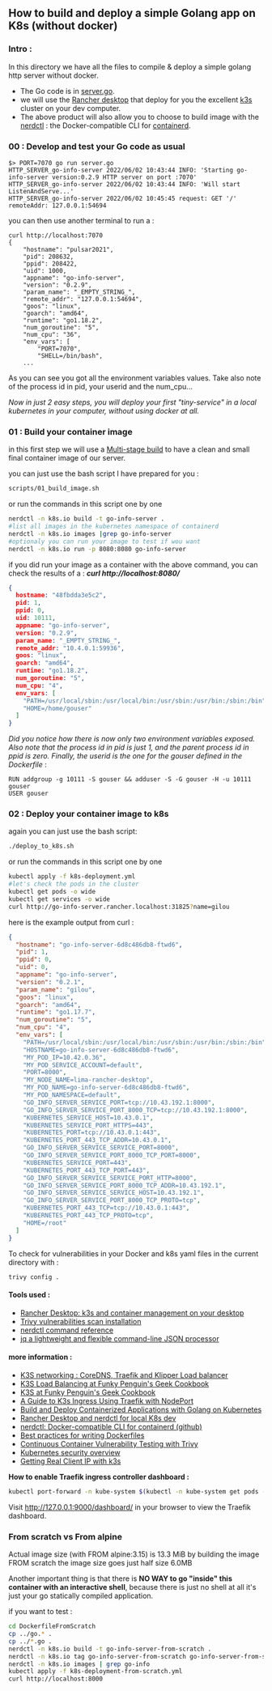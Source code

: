 ## How to build and deploy a simple Golang app on K8s (without docker)

### Intro :
In this directory we have all the files to compile & deploy a simple golang http server without docker.
+ The Go code is in [server.go](https://github.com/lao-tseu-is-alive/go-cloud-k8s-info/blob/main/server.go).
+ we will use the [Rancher desktop](https://docs.rancherdesktop.io/) that deploy for you the excellent [k3s](https://k3s.io/) cluster on your dev computer.
+ The above product will also allow you to choose to build image with the [nerdctl](https://github.com/containerd/nerdctl) : the  Docker-compatible CLI for [containerd](https://containerd.io/).

### 00 : Develop and test your Go code as usual

    $> PORT=7070 go run server.go
    HTTP_SERVER_go-info-server 2022/06/02 10:43:44 INFO: 'Starting go-info-server version:0.2.9 HTTP server on port :7070'
    HTTP_SERVER_go-info-server 2022/06/02 10:43:44 INFO: 'Will start ListenAndServe...'
    HTTP_SERVER_go-info-server 2022/06/02 10:45:45 request: GET '/'	remoteAddr: 127.0.0.1:54694

you can then use another terminal to run a :

    curl http://localhost:7070
    {
        "hostname": "pulsar2021",
        "pid": 208632,
        "ppid": 208422,
        "uid": 1000,
        "appname": "go-info-server",
        "version": "0.2.9",
        "param_name": "_EMPTY_STRING_",
        "remote_addr": "127.0.0.1:54694",
        "goos": "linux",
        "goarch": "amd64",  
        "runtime": "go1.18.2",
        "num_goroutine": "5",
        "num_cpu": "36",
        "env_vars": [
            "PORT=7070",
            "SHELL=/bin/bash",
        ...

As you can see you got all the environment variables values.
Take also note of the process id in pid, your userid and the num_cpu...


_Now in just 2 easy steps, you will deploy your first "tiny-service" in 
a local kubernetes in your computer, without using docker at all._

### 01 : Build your container image
in this first step we will use a [Multi-stage build](https://docs.docker.com/language/golang/build-images/#multi-stage-builds)
to have a clean and small final container image of our server. 

you can just use the bash script I have prepared for you :
```bash
scripts/01_build_image.sh
```
or run the commands in this script one by one 
```bash
nerdctl -n k8s.io build -t go-info-server .
#list all images in the kubernetes namespace of containerd
nerdctl -n k8s.io images |grep go-info-server
#optionaly you can run your image to test if wou want
nerdctl -n k8s.io run -p 8080:8080 go-info-server
```
if you did run your image as a container with the above command,
you can check the results of a : **_curl http://localhost:8080/_**
```json
{
  hostname: "48fbdda3e5c2",
  pid: 1,
  ppid: 0,
  uid: 10111,
  appname: "go-info-server",
  version: "0.2.9",
  param_name: "_EMPTY_STRING_",
  remote_addr: "10.4.0.1:59936",
  goos: "linux",
  goarch: "amd64",
  runtime: "go1.18.2",
  num_goroutine: "5",
  num_cpu: "4",
  env_vars: [
    "PATH=/usr/local/sbin:/usr/local/bin:/usr/sbin:/usr/bin:/sbin:/bin",
    "HOME=/home/gouser"
  ]
}
```
*Did you notice how there is now only two environment variables exposed.
Also note that the process id in pid is just 1, and the parent process id in ppid is zero.
Finally, the userid is the one for the gouser defined in the Dockerfile* :

    RUN addgroup -g 10111 -S gouser && adduser -S -G gouser -H -u 10111 gouser
    USER gouser
 
### 02 : Deploy your container image to k8s
again you can just use the bash script:
```bash
./deploy_to_k8s.sh
```
or run the commands in this script one by one
```bash
kubectl apply -f k8s-deployment.yml
#let's check the pods in the cluster
kubectl get pods -o wide
kubectl get services -o wide
curl http://go-info-server.rancher.localhost:31825?name=gilou
```
here is the example output from curl :
```json
{
  "hostname": "go-info-server-6d8c486db8-ftwd6",
  "pid": 1,
  "ppid": 0,
  "uid": 0,
  "appname": "go-info-server",
  "version": "0.2.1",
  "param_name": "gilou",
  "goos": "linux",
  "goarch": "amd64",
  "runtime": "go1.17.7",
  "num_goroutine": "5",
  "num_cpu": "4",
  "env_vars": [
    "PATH=/usr/local/sbin:/usr/local/bin:/usr/sbin:/usr/bin:/sbin:/bin",
    "HOSTNAME=go-info-server-6d8c486db8-ftwd6",
    "MY_POD_IP=10.42.0.36",
    "MY_POD_SERVICE_ACCOUNT=default",
    "PORT=8000",
    "MY_NODE_NAME=lima-rancher-desktop",
    "MY_POD_NAME=go-info-server-6d8c486db8-ftwd6",
    "MY_POD_NAMESPACE=default",
    "GO_INFO_SERVER_SERVICE_PORT=tcp://10.43.192.1:8000",
    "GO_INFO_SERVER_SERVICE_PORT_8000_TCP=tcp://10.43.192.1:8000",
    "KUBERNETES_SERVICE_HOST=10.43.0.1",
    "KUBERNETES_SERVICE_PORT_HTTPS=443",
    "KUBERNETES_PORT=tcp://10.43.0.1:443",
    "KUBERNETES_PORT_443_TCP_ADDR=10.43.0.1",
    "GO_INFO_SERVER_SERVICE_SERVICE_PORT=8000",
    "GO_INFO_SERVER_SERVICE_PORT_8000_TCP_PORT=8000",
    "KUBERNETES_SERVICE_PORT=443",
    "KUBERNETES_PORT_443_TCP_PORT=443",
    "GO_INFO_SERVER_SERVICE_SERVICE_PORT_HTTP=8000",
    "GO_INFO_SERVER_SERVICE_PORT_8000_TCP_ADDR=10.43.192.1",
    "GO_INFO_SERVER_SERVICE_SERVICE_HOST=10.43.192.1",
    "GO_INFO_SERVER_SERVICE_PORT_8000_TCP_PROTO=tcp",
    "KUBERNETES_PORT_443_TCP=tcp://10.43.0.1:443",
    "KUBERNETES_PORT_443_TCP_PROTO=tcp",
    "HOME=/root"
  ]
}
```

To check for vulnerabilities in your Docker and k8s yaml files in the current directory with :

    trivy config .

#### Tools used :
+ [Rancher Desktop: k3s and container management on your desktop](https://rancherdesktop.io/)
+ [Trivy vulnerabilities scan installation](https://aquasecurity.github.io/trivy/v0.23.0/getting-started/installation/)
+ [nerdctl command reference](https://github.com/containerd/nerdctl#command-reference)
+ [jq a lightweight and flexible command-line JSON processor](https://stedolan.github.io/jq/)

#### more information :
+ [K3S networking : CoreDNS, Traefik and Klipper Load balancer](https://rancher.com/docs/k3s/latest/en/networking/)
+ [K3S Load Balancing at Funky Penguin's Geek Cookbook](https://geek-cookbook.funkypenguin.co.nz/kubernetes/loadbalancer/k3s/)
+ [K3S at Funky Penguin's Geek Cookbook](https://geek-cookbook.funkypenguin.co.nz/kubernetes/cluster/k3s/)
+ [A Guide to K3s Ingress Using Traefik with NodePort](https://levelup.gitconnected.com/a-guide-to-k3s-ingress-using-traefik-with-nodeport-6eb29add0b4b)
+ [Build and Deploy Containerized Applications with Golang on Kubernetes](http://coding-bootcamps.com/blog/build-containerized-applications-with-golang-on-kubernetes.html)
+ [Rancher Desktop and nerdctl for local K8s dev](https://itnext.io/rancher-desktop-and-nerdctl-for-local-k8s-dev-d1348629932a)
+ [nerdctl: Docker-compatible CLI for containerd (github)](https://github.com/containerd/nerdctl)
+ [Best practices for writing Dockerfiles](https://docs.docker.com/develop/develop-images/dockerfile_best-practices/)
+ [Continuous Container Vulnerability Testing with Trivy](https://semaphoreci.com/blog/continuous-container-vulnerability-testing-with-trivy)
+ [Kubernetes security overview](https://kubernetes.io/docs/concepts/security/overview/)
+ [Getting Real Client IP with k3s](https://github.com/k3s-io/k3s/discussions/2997)

**How to enable Traefik ingress controller dashboard :**
```bash
kubectl port-forward -n kube-system $(kubectl -n kube-system get pods --selector "app.kubernetes.io/name=traefik" --output=name) 9000:9000
```
Visit http://127.0.0.1:9000/dashboard/ in your browser to view the Traefik dashboard.


### From scratch vs From alpine 
Actual image size (with FROM alpine:3.15)  is 13.3 MiB
by building the image FROM scratch the image size goes just half size 6.0MB

Another important thing is that there is **NO WAY to go "inside" this container with an interactive shell**,
because there is just no shell at all it's just your go statically compiled application. 

if you want to test :
```bash
cd DockerfileFromScratch
cp ../go.* .
cp ../*.go .
nerdctl -n k8s.io build -t go-info-server-from-scratch .
nerdctl -n k8s.io tag go-info-server-from-scratch go-info-server-from-scratch:0.1.1
nerdctl -n k8s.io images | grep go-info
kubectl apply -f k8s-deployment-from-scratch.yml 
curl http://localhost:8000

```
